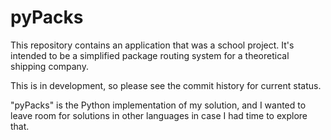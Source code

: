 # pyPacks
This repository contains an application that was a school project. It's intended to be a simplified package routing system for a theoretical shipping company.

This is in development, so please see the commit history for current status.

"pyPacks" is the Python implementation of my solution, and I wanted to leave room for solutions in other languages in case I had time to explore that.

